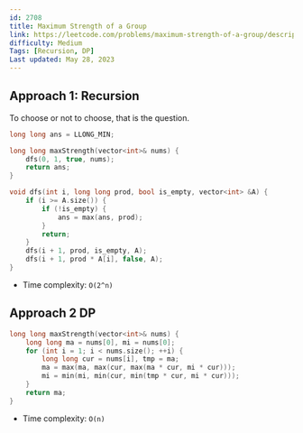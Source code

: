 ```yaml
---
id: 2708
title: Maximum Strength of a Group
link: https://leetcode.com/problems/maximum-strength-of-a-group/description/
difficulty: Medium
Tags: [Recursion, DP]
Last updated: May 28, 2023
---
```


## Approach 1: Recursion

To choose or not to choose, that is the question. 

```cpp
long long ans = LLONG_MIN;

long long maxStrength(vector<int>& nums) {
    dfs(0, 1, true, nums);
    return ans;
}

void dfs(int i, long long prod, bool is_empty, vector<int> &A) {
    if (i >= A.size()) {
        if (!is_empty) {
            ans = max(ans, prod);
        }
        return;
    }
    dfs(i + 1, prod, is_empty, A);
    dfs(i + 1, prod * A[i], false, A);
}
```
- Time complexity: `O(2^n)`

## Approach 2 DP

```cpp
long long maxStrength(vector<int>& nums) {
    long long ma = nums[0], mi = nums[0];
    for (int i = 1; i < nums.size(); ++i) {
        long long cur = nums[i], tmp = ma;
        ma = max(ma, max(cur, max(ma * cur, mi * cur)));
        mi = min(mi, min(cur, min(tmp * cur, mi * cur)));
    }
    return ma;
}
```
- Time complexity: `O(n)`
